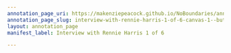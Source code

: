 ```yaml
---
annotation_page_uri: https://makenziepeacock.github.io/NoBoundaries/annotations/interview-with-rennie-harris-1-of-6-canvas-1--but-it-was-a-summer-job-which-is-interesting--it-was-a-summer-job.json
annotation_page_slug: interview-with-rennie-harris-1-of-6-canvas-1--but-it-was-a-summer-job-which-is-interesting--it-was-a-summer-job
layout: annotation_page
manifest_label: Interview with Rennie Harris 1 of 6

---
```

